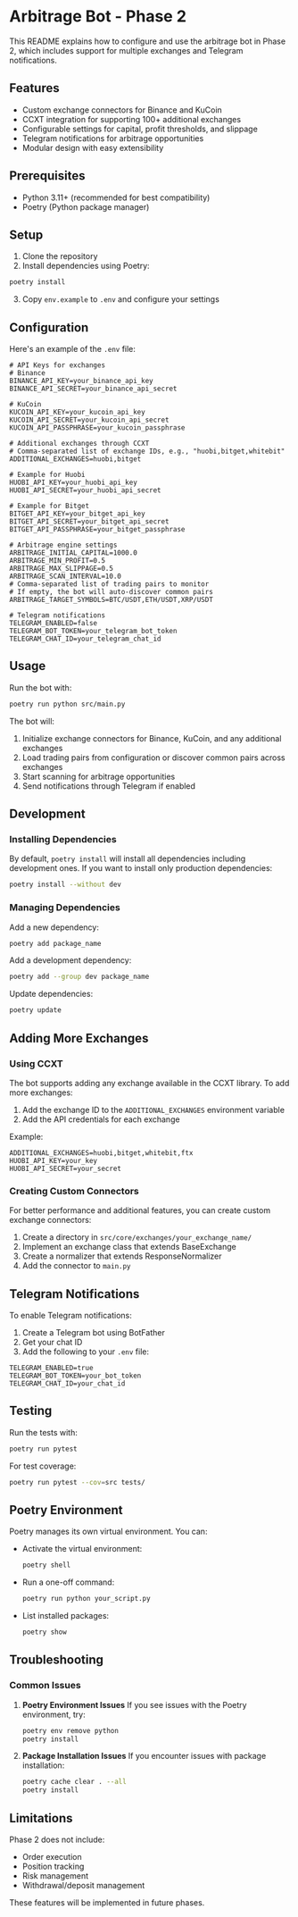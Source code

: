 # Arbitrage Bot - Phase 2

This README explains how to configure and use the arbitrage bot in Phase 2, which includes support for multiple exchanges and Telegram notifications.

## Features

- Custom exchange connectors for Binance and KuCoin
- CCXT integration for supporting 100+ additional exchanges
- Configurable settings for capital, profit thresholds, and slippage
- Telegram notifications for arbitrage opportunities
- Modular design with easy extensibility

## Prerequisites

- Python 3.11+ (recommended for best compatibility)
- Poetry (Python package manager)

## Setup

1. Clone the repository
2. Install dependencies using Poetry:

```bash
poetry install
```

3. Copy `env.example` to `.env` and configure your settings

## Configuration

Here's an example of the `.env` file:

```
# API Keys for exchanges
# Binance
BINANCE_API_KEY=your_binance_api_key
BINANCE_API_SECRET=your_binance_api_secret

# KuCoin
KUCOIN_API_KEY=your_kucoin_api_key
KUCOIN_API_SECRET=your_kucoin_api_secret
KUCOIN_API_PASSPHRASE=your_kucoin_passphrase

# Additional exchanges through CCXT
# Comma-separated list of exchange IDs, e.g., "huobi,bitget,whitebit"
ADDITIONAL_EXCHANGES=huobi,bitget

# Example for Huobi
HUOBI_API_KEY=your_huobi_api_key
HUOBI_API_SECRET=your_huobi_api_secret

# Example for Bitget
BITGET_API_KEY=your_bitget_api_key
BITGET_API_SECRET=your_bitget_api_secret
BITGET_API_PASSPHRASE=your_bitget_passphrase

# Arbitrage engine settings
ARBITRAGE_INITIAL_CAPITAL=1000.0
ARBITRAGE_MIN_PROFIT=0.5
ARBITRAGE_MAX_SLIPPAGE=0.5
ARBITRAGE_SCAN_INTERVAL=10.0
# Comma-separated list of trading pairs to monitor
# If empty, the bot will auto-discover common pairs
ARBITRAGE_TARGET_SYMBOLS=BTC/USDT,ETH/USDT,XRP/USDT

# Telegram notifications
TELEGRAM_ENABLED=false
TELEGRAM_BOT_TOKEN=your_telegram_bot_token
TELEGRAM_CHAT_ID=your_telegram_chat_id
```

## Usage

Run the bot with:

```bash
poetry run python src/main.py
```

The bot will:
1. Initialize exchange connectors for Binance, KuCoin, and any additional exchanges
2. Load trading pairs from configuration or discover common pairs across exchanges
3. Start scanning for arbitrage opportunities
4. Send notifications through Telegram if enabled

## Development

### Installing Dependencies

By default, `poetry install` will install all dependencies including development ones. If you want to install only production dependencies:

```bash
poetry install --without dev
```

### Managing Dependencies

Add a new dependency:
```bash
poetry add package_name
```

Add a development dependency:
```bash
poetry add --group dev package_name
```

Update dependencies:
```bash
poetry update
```

## Adding More Exchanges

### Using CCXT

The bot supports adding any exchange available in the CCXT library. To add more exchanges:

1. Add the exchange ID to the `ADDITIONAL_EXCHANGES` environment variable
2. Add the API credentials for each exchange

Example:
```
ADDITIONAL_EXCHANGES=huobi,bitget,whitebit,ftx
HUOBI_API_KEY=your_key
HUOBI_API_SECRET=your_secret
```

### Creating Custom Connectors

For better performance and additional features, you can create custom exchange connectors:

1. Create a directory in `src/core/exchanges/your_exchange_name/`
2. Implement an exchange class that extends BaseExchange
3. Create a normalizer that extends ResponseNormalizer
4. Add the connector to `main.py`

## Telegram Notifications

To enable Telegram notifications:

1. Create a Telegram bot using BotFather
2. Get your chat ID
3. Add the following to your `.env` file:
```
TELEGRAM_ENABLED=true
TELEGRAM_BOT_TOKEN=your_bot_token
TELEGRAM_CHAT_ID=your_chat_id
```

## Testing

Run the tests with:

```bash
poetry run pytest
```

For test coverage:
```bash
poetry run pytest --cov=src tests/
```

## Poetry Environment

Poetry manages its own virtual environment. You can:

- Activate the virtual environment:
  ```bash
  poetry shell
  ```
- Run a one-off command:
  ```bash
  poetry run python your_script.py
  ```
- List installed packages:
  ```bash
  poetry show
  ```

## Troubleshooting

### Common Issues

1. **Poetry Environment Issues**
   If you see issues with the Poetry environment, try:
   ```bash
   poetry env remove python
   poetry install
   ```

2. **Package Installation Issues**
   If you encounter issues with package installation:
   ```bash
   poetry cache clear . --all
   poetry install
   ```

## Limitations

Phase 2 does not include:
- Order execution
- Position tracking
- Risk management
- Withdrawal/deposit management

These features will be implemented in future phases. 